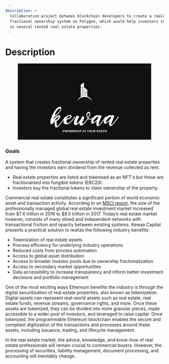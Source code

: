 ```yaml
---
description: >-
  Collaboration project between blockchain developers to create a realestate
  fractional ownership system on Polygon, which would help investors to invest
  in several rented real estate properties.
---
```


# Description



<figure><img src=".gitbook/assets/photo_2022-12-02 17.01.37.jpeg" alt=""><figcaption></figcaption></figure>

### Goals&#x20;



A system that creates fractional ownership of rented real estate properties and having the investors earn dividend from the revenue collected as rent.

* Real estate properties are listed and tokenised as an NFT's but these are fractionalised into fungible tokens (ERC20).&#x20;
* Investors buy the fractional tokens  to claim ownership of the property.

Commercial real estate constitutes a significant portion of world economic asset and transaction activity. According to an [MSCI report](https://www.msci.com/www/research-paper/real-estate-market-size-2017/01032786497), the size of the professionally managed global real estate investment market increased from $7.4 trillion in 2016 to $8.5 trillion in 2017. Today’s real estate market however, consists of many siloed and independent networks with transactional friction and opacity between existing systems. Kewaa Capital presents a practical solution to realize the following industry benefits:

* Tokenization of real estate assets
* Process efficiency for underlying industry operations
* Reduced costs from process automation
* Access to global asset distribution
* Access to broader investor pools due to ownership fractionalization
* Access to secondary market opportunities
* Data accessibility to increase transparency and inform better investment decisions and portfolio management

One of the most exciting ways Ethereum benefits the industry is through the digital securitization of real estate properties, also known as tokenization. Digital assets can represent real-world assets such as real estate, real estate funds, revenue streams, governance rights, and more. Once these assets are tokenized, they can be divided into more granular pieces, made accessible to a wider pool of investors, and leveraged to raise capital. Once tokenized, the programmable Ethereum blockchain enables the secure and compliant digitization of the transactions and processes around these assets, including issuance, trading, and lifecycle management.

In the real estate market, the advice, knowledge, and know-how of real estate professionals will remain crucial to commercial buyers. However, the processing of securities, liability management, document processing, and accounting will inevitably change.
